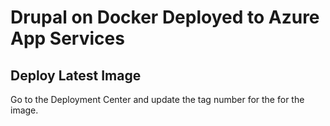 # Drupal on Docker Deployed to Azure App Services

## Deploy Latest Image
Go to the Deployment Center and update the tag number for the for the image.